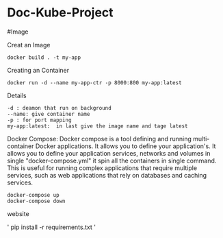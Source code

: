 # Doc-Kube-Project

#Image

Creat an Image
    

    docker build . -t my-app


Creating an Container


    docker run -d --name my-app-ctr -p 8000:800 my-app:latest


Details

    -d : deamon that run on background
    --name: give container name
    -p : for port mapping 
    my-app:latest:  in last give the image name and tage latest 


Docker Compose: 
Docker compose is a tool defining and running multi-container Docker applications. It allows you to define your application's. It allows you to define your application services, networks and volumes in single "docker-compose.yml" it spin all the containers in single command.  This is useful for running complex applications that require multiple services, such as web applications that rely on databases and caching services.

    docker-compose up
    docker-compose down
website


'
pip install -r requirements.txt
'
